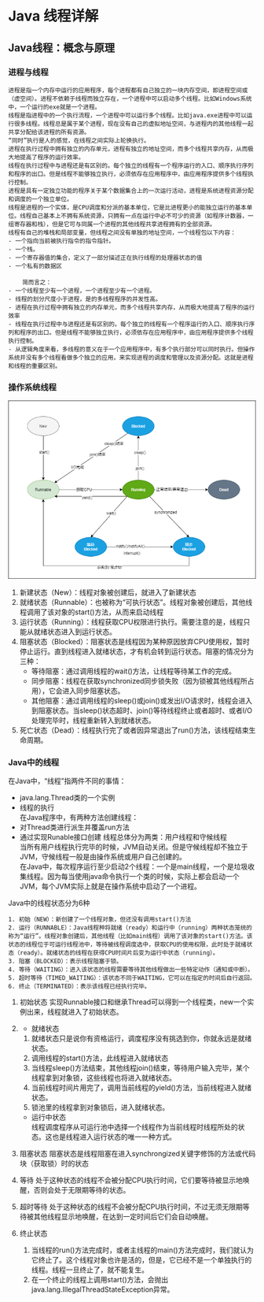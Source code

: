 # Java 线程详解
## Java线程：概念与原理
### 进程与线程
    进程是指一个内存中运行的应用程序，每个进程都有自己独立的一块内存空间，即进程空间或（虚空间）。进程不依赖于线程而独立存在，一个进程中可以启动多个线程。比如Windows系统中，一个运行的exe就是一个进程。    
    线程是指进程中的一个执行流程，一个进程中可以运行多个线程。比如java.exe进程中可以运行很多线程。线程总是属于某个进程，现在没有自己的虚拟地址空间，与进程内的其他线程一起共享分配给该进程的所有资源。  
    “同时”执行是人的感觉，在线程之间实际上轮换执行。    
    进程在执行过程中拥有独立的内存单元，进程有独立的地址空间，而多个线程共享内存，从而极大地提高了程序的运行效率。  
    线程在执行过程中与进程还是有区别的。每个独立的线程有一个程序运行的入口、顺序执行序列和程序的出口。但是线程不能够独立执行，必须依存在应用程序中，由应用程序提供多个线程执行控制。    
    进程是具有一定独立功能的程序关于某个数据集合上的一次运行活动，进程是系统进程资源分配和调度的一个独立单位。  
    线程是进程的一个实体，是CPU调度和分派的基本单位，它是比进程更小的能独立运行的基本单位。线程自己基本上不拥有系统资源，只拥有一点在运行中必不可少的资源（如程序计数器，一组寄存器和栈），但是它可与同属一个进程的其他线程共享进程拥有的全部资源。 
    线程有自己的堆栈和局部变量，但线程之间没有单独的地址空间，一个线程包以下内容：  
    - 一个指向当前被执行指令的指令指针。
    - 一个栈。
    - 一个寄存器值的集合，定义了一部分描述正在执行线程的处理器状态的值
    - 一个私有的数据区

        简而言之：     
    - 一个线程至少有一个进程，一个进程至少有一个进程。
    - 线程的划分尺度小于进程，是的多线程程序的并发性高。
    - 进程在执行过程中拥有独立的内存单元，而多个线程共享内存，从而极大地提高了程序的运行效率
    - 线程在执行过程中与进程还是有区别的。每个独立的线程有一个程序运行的入口、顺序执行序列和程序的出口。但是线程不能够独立执行，必须依存在应用程序中，由应用程序提供多个线程执行控制。
    - 从逻辑角度来看，多线程的意义在于一个应用程序中，有多个执行部分可以同时执行。但操作系统并没有多个线程看做多个独立的应用，来实现进程的调度和管理以及资源分配。这就是进程和线程的重要区别。
    
### 操作系统线程
![线程状态图](https://raw.githubusercontent.com/gongthub/wiki/master/docs/Resources/%E7%BA%BF%E7%A8%8B%E7%8A%B6%E6%80%81%E5%9B%BE.png)
1. 新建状态（New）：线程对象被创建后，就进入了新建状态
2. 就绪状态（Runnable）：也被称为“可执行状态”。线程对象被创建后，其他线程调用了该对象的start()方法，从而来启动线程
3. 运行状态（Running）：线程获取CPU权限进行执行。需要注意的是，线程只能从就绪状态进入到运行状态。
4. 阻塞状态（Blocked）：阻塞状态是线程因为某种原因放弃CPU使用权，暂时停止运行。直到线程进入就绪状态，才有机会转到运行状态。阻塞的情况分为三种：
    - 等待阻塞：通过调用线程的wait()方法，让线程等待某工作的完成。
    - 同步阻塞：线程在获取synchronized同步锁失败（因为锁被其他线程所占用），它会进入同步阻塞状态。
    - 其他阻塞：通过调用线程的sleep()或join()或发出I/O请求时，线程会进入到阻塞状态。当sleep()状态超时、join()等待线程终止或者超时、或者I/O处理完毕时，线程重新转入到就绪状态。
5. 死亡状态（Dead）：线程执行完了或者因异常退出了run()方法，该线程结束生命周期。

### Java中的线程
在Java中，“线程”指两件不同的事情：
- java.lang.Thread类的一个实例
- 线程的执行   
在Java程序中，有两种方法创建线程：
- 对Thread类进行派生并覆盖run方法
- 通过实现Runable接口创建
线程总体分为两类：用户线程和守候线程    
当所有用户线程执行完毕的时候，JVM自动关闭。但是守候线程却不独立于JVM，守候线程一般是由操作系统或用户自己创建的。    
在Java中，每次程序运行至少启动2个线程：一个是main线程，一个是垃圾收集线程。因为每当使用java命令执行一个类的时候，实际上都会启动一个JVM，每个JVM实际上就是在操作系统中启动了一个进程。

Java中的线程状态分为6种
```
1. 初始（NEW）：新创建了一个线程对象，但还没有调用start()方法
2. 运行（RUNNABLE）：Java线程种将就绪（ready）和运行中（running）两种状态笼统的称为“运行”。线程对象创建后，其他线程（比如main线程）调用了该对象的start()方法。该状态的线程位于可运行线程池中，等待被线程调度选中，获取CPU的使用权限，此时处于就绪状态（ready）。就绪状态的线程在获得CPU时间片后变为运行中状态（running）。
3. 阻塞（BLOCKED）：表示线程阻塞于锁。
4. 等待（WAITING）：进入该状态的线程需要等待其他线程做出一些特定动作（通知或中断）。
5. 超时等待（TIMED_WAITING）：该状态不同于WAITING，它可以在指定的时间后自行返回。
6. 终止（TERMINATED）：表示该线程已经执行完毕。
```
1. 初始状态
实现Runnable接口和继承Thread可以得到一个线程类，new一个实例出来，线程就进入了初始状态。
2. - 就绪状态
    1. 就绪状态只是说你有资格运行，调度程序没有挑选到你，你就永远是就绪状态。
    2. 调用线程的start()方法，此线程进入就绪状态
    3. 当线程sleep()方法结束，其他线程join()结束，等待用户输入完毕，某个线程拿到对象锁，这些线程也将进入就绪状态。
    4. 当前线程时间片用完了，调用当前线程的yield()方法，当前线程进入就绪状态。
    5. 锁池里的线程拿到对象锁后，进入就绪状态。

    - 运行中状态    
    线程调度程序从可运行池中选择一个线程作为当前线程时线程所处的状态。这也是线程进入运行状态的唯一一种方式。
3. 阻塞状态
阻塞状态是线程阻塞在进入synchrongized关键字修饰的方法或代码块（获取锁）时的状态
4. 等待
处于这种状态的线程不会被分配CPU执行时间，它们要等待被显示地唤醒，否则会处于无限期等待的状态。
5. 超时等待
处于这种状态的线程不会被分配CPU执行时间，不过无须无限期等待被其他线程显示地唤醒，在达到一定时间后它们会自动唤醒。
5. 终止状态
    1. 当线程的run()方法完成时，或者主线程的main()方法完成时，我们就认为它终止了。这个线程对象也许是活的，但是，它已经不是一个单独执行的线程。线程一旦终止了，就不能复生。
    2. 在一个终止的线程上调用start()方法，会抛出java.lang.IllegalThreadStateException异常。
